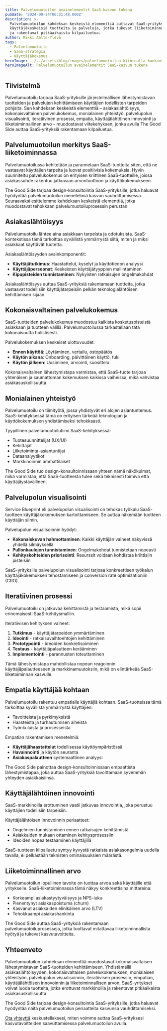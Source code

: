 ```yaml
---
title: Palvelumuotoilun avainelementit SaaS-kasvun tukena
pubDate: '2024-09-24T06:31:48.000Z'
description: >-
  Palvelumuotoilun kahdeksan keskeistä elementtiä auttavat SaaS-yrityksiä kehittämään 
  käyttäjäkeskeisiä tuotteita ja palveluja, jotka tukevat liiketoiminnan kasvua
  ja rakentavat pitkäaikaista kilpailuetua.
author: Mikki Aalto-Ylevä
tags:
  - Palvelumuotoilu
  - SaaS-strategia
  - Käyttäjäkokemus
heroImage: ../../assets/blog/images/palvelumuotoilua-kiintealla-kuukausihinnalla/featured.webp
heroImageAlt: Palvelumuotoilun avainelementit SaaS-kasvun tukena
---
```


## Tiivistelmä

Palvelumuotoilu tarjoaa SaaS-yrityksille järjestelmällisen lähestymistavan tuotteiden ja palvelujen kehittämiseen käyttäjien todellisten tarpeiden pohjalta. Sen kahdeksan keskeistä elementtiä – asiakaslähtöisyys, kokonaisvaltainen palvelukokemus, monialainen yhteistyö, palvelupolun visualisointi, iteratiivinen prosessi, empatia, käyttäjälähtöinen innovointi ja liiketoiminnallinen arvo – muodostavat viitekehyksen, jonka avulla The Good Side auttaa SaaS-yrityksiä rakentamaan kilpailuetua.

## Palvelumuotoilun merkitys SaaS-liiketoiminnassa

Palvelumuotoilussa kehitetään ja parannetaan SaaS-tuotteita siten, että ne vastaavat käyttäjien tarpeita ja luovat positiivisia kokemuksia. Hyvin suunniteltu palvelukokemus on erityisen kriittinen SaaS-tuotteille, joissa asiakassuhde rakentuu jatkuvaan arvontuottoon ja käyttökokemukseen.

The Good Side tarjoaa design-konsultointia SaaS-yrityksille, jotka haluavat hyödyntää palvelumuotoilun menetelmiä kasvun vauhdittamisessa. Seuraavaksi esittelemme kahdeksan keskeistä elementtiä, jotka muodostavat tehokkaan palvelumuotoiluprosessin perustan.

## Asiakaslähtöisyys

Palvelumuotoilu lähtee aina asiakkaan tarpeista ja odotuksista. SaaS-kontekstissa tämä tarkoittaa syvällistä ymmärrystä siitä, miten ja miksi asiakkaat käyttävät tuotetta.

Asiakaslähtöisyyden avainkomponentit:

- **Käyttäjätutkimus**: Haastattelut, kyselyt ja käyttötiedon analyysi
- **Käyttäjäpersoonat**: Keskeisten käyttäjätyyppien mallintaminen
- **Kipupisteiden tunnistaminen**: Nykyisten ratkaisujen ongelmakohdat

Asiakaslähtöisyys auttaa SaaS-yrityksiä rakentamaan tuotteita, jotka vastaavat todellisiin käyttäjätarpeisiin pelkän teknologialähtöisen kehittämisen sijaan.

## Kokonaisvaltainen palvelukokemus

SaaS-tuotteiden palvelukokemus muodostuu kaikista kosketuspisteistä asiakkaan ja tuotteen välillä. Palvelumuotoilussa tarkastellaan tätä kokonaisuutta holistisesti.

Palvelukokemuksen keskeiset ulottuvuudet:

- **Ennen käyttöä**: Löytäminen, vertailu, ostopäätös
- **Käytön aikana**: Onboarding, päivittäinen käyttö, tuki
- **Käytön jälkeen**: Uusiminen, arviointi, suosittelu

Kokonaisvaltainen lähestymistapa varmistaa, että SaaS-tuote tarjoaa yhtenäisen ja saumattoman kokemuksen kaikissa vaiheissa, mikä vahvistaa asiakasuskollisuutta.

## Monialainen yhteistyö

Palvelumuotoilu on tiimityötä, jossa yhdistyvät eri alojen asiantuntemus. SaaS-kehityksessä tämä on erityisen tärkeää teknologian ja käyttökokemuksen yhdistämiseksi tehokkaasti.

Tyypillinen palvelumuotoilutiimi SaaS-kehityksessä:

- Tuotesuunnittelijat (UX/UI)
- Kehittäjät
- Liiketoiminta-asiantuntijat
- Dataanalyytikot
- Markkinoinnin ammattilaiset

The Good Side tuo design-konsultoinnissaan yhteen nämä näkökulmat, mikä varmistaa, että SaaS-tuotteesta tulee sekä teknisesti toimiva että käyttäjäystävällinen.

## Palvelupolun visualisointi

Service Blueprint eli palvelupolun visualisointi on tehokas työkalu SaaS-tuotteen käyttäjäkokemuksen kartoittamiseen. Se auttaa näkemään tuotteen käyttäjän silmin.

Palvelupolun visualisoinnin hyödyt:

- **Kokonaiskuvan hahmottaminen**: Kaikki käyttäjän vaiheet näkyvissä yhdellä silmäyksellä
- **Pullonkaulojen tunnistaminen**: Ongelmakohdat tunnistetaan nopeasti
- **Kehityskohteiden priorisointi**: Resurssit voidaan kohdistaa kriittisiin pisteisiin

SaaS-yrityksille palvelupolun visualisointi tarjoaa konkreettisen työkalun käyttäjäkokemuksen tehostamiseen ja conversion rate optimizationiin (CRO).

## Iteratiivinen prosessi

Palvelumuotoilu on jatkuvaa kehittämistä ja testaamista, mikä sopii erinomaisesti SaaS-kehitysmalliin.

Iteratiivisen kehityksen vaiheet:

1. **Tutkimus** - käyttäjätarpeiden ymmärtäminen
2. **Ideointi** - ratkaisuvaihtoehtojen kehittäminen
3. **Prototypointi** - ideoiden konkretisoiminen
4. **Testaus** - käyttäjäpalautteen kerääminen
5. **Implementointi** - parannusten toteuttaminen

Tämä lähestymistapa mahdollistaa nopean reagoinnin käyttäjäpalautteeseen ja markkinamuutoksiin, mikä on elintärkeää SaaS-liiketoiminnan kasvulle.

## Empatia käyttäjää kohtaan

Palvelumuotoilu rakentuu empatialle käyttäjiä kohtaan. SaaS-tuotteissa tämä tarkoittaa syvällistä ymmärrystä käyttäjien:

- Tavoitteista ja pyrkimyksistä
- Haasteista ja turhautumisen aiheista
- Työnkuluista ja prosesseista

Empatian rakentamisen menetelmiä:

- **Käyttäjähaastattelut** todellisessa käyttöympäristössä
- **Havainnointi** ja käytön seuranta
- **Asiakaspalautteen** systemaattinen analyysi

The Good Side painottaa design-konsultoinnissaan empaattista lähestymistapaa, joka auttaa SaaS-yrityksiä tavoittamaan syvemmän yhteyden asiakkaisiinsa.

## Käyttäjälähtöinen innovointi

SaaS-markkinoilla erottuminen vaatii jatkuvaa innovointia, joka perustuu käyttäjien todellisiin tarpeisiin.

Käyttäjälähtöisen innovoinnin periaatteet:

- Ongelmien tunnistaminen ennen ratkaisujen kehittämistä
- Asiakkaiden mukaan ottaminen kehitysprosessiin
- Ideoiden nopea testaaminen käyttäjillä

SaaS-tuotteen kilpailuetu syntyy kyvystä ratkaista asiakasongelmia uudella tavalla, ei pelkästään teknisten ominaisuuksien määrästä.

## Liiketoiminnallinen arvo

Palvelumuotoilun lopullinen tavoite on tuottaa arvoa sekä käyttäjille että yritykselle. SaaS-liiketoiminnassa tämä näkyy konkreettisina mittareina:

- Korkeampi asiakastyytyväisyys ja NPS-luku
- Pienentynyt asiakaspoistuma (churn)
- Kasvanut asiakkaiden elinikäinen arvo (LTV)
- Tehokkaampi asiakashankinta

The Good Side auttaa SaaS-yrityksiä rakentamaan palvelumuotoiluprosesseja, jotka tuottavat mitattavaa liiketoiminnallista hyötyä ja tukevat kasvutavoitteita.

## Yhteenveto

Palvelumuotoilun kahdeksan elementtiä muodostavat kokonaisvaltaisen lähestymistavan SaaS-tuotteiden kehittämiseen. Yhdistämällä asiakaslähtöisyyden, kokonaisvaltaisen palvelukokemuksen, monialaisen yhteistyön, palvelupolun visualisoinnin, iteratiivisen prosessin, empatian, käyttäjälähtöisen innovoinnin ja liiketoiminnallisen arvon, SaaS-yritykset voivat luoda tuotteita, jotka erottuvat markkinoilla ja rakentavat pitkäaikaista asiakasuskollisuutta.

The Good Side tarjoaa design-konsultointia SaaS-yrityksille, jotka haluavat hyödyntää näitä palvelumuotoilun periaatteita kasvunsa vauhdittamiseksi.

[Ota yhteyttä](/fi/contact) keskustellaksesi, miten voimme auttaa SaaS-yrityksesi kasvutavoitteiden saavuttamisessa palvelumuotoilun avulla.